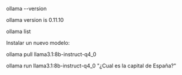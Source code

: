 ollama --version

ollama version is 0.11.10

ollama list


Instalar un nuevo modelo:

ollama pull llama3.1:8b-instruct-q4_0

ollama run llama3.1:8b-instruct-q4_0 "¿Cual es la capital de España?"


